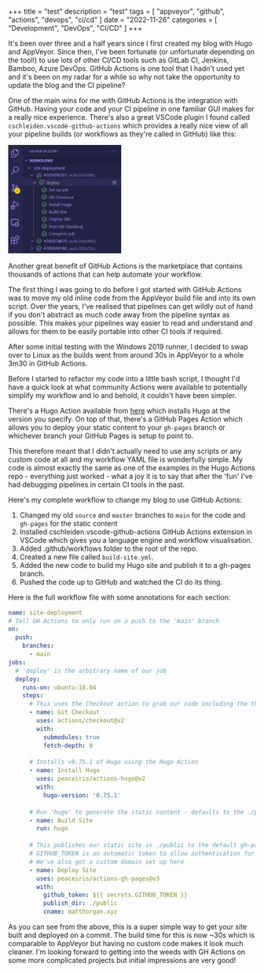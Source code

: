 +++
title = "test"
description = "test"
tags = [
    "appveyor",
    "github",
    "actions",
    "devops",
    "ci/cd"
]
date = "2022-11-26"
categories = [
    "Development",
    "DevOps",
    "CI/CD"
]
+++

It's been over three and a half years since I first created my blog with Hugo and AppVeyor. Since then, I've been fortunate (or unfortunate depending on the tool!) to use lots of other CI/CD tools such as GitLab CI, Jenkins, Bamboo, Azure DevOps. GitHub Actions is one tool that I hadn't used yet and it's been on my radar for a while so why not take the opportunity to update the blog and the CI pipeline?

One of the main wins for me with GitHub Actions is the integration with GitHub. Having your code and your CI pipeline in one familiar GUI makes for a really nice experience. There's also a great VSCode plugin I found called `cschleiden.vscode-github-actions` which provides a really nice view of all your pipeline builds (or workflows as they're called in GitHub) like this:

<img src="/img/ghactions-vscode-extension.PNG" alt="vscode-extension" width="230"/>

Another great benefit of GitHub Actions is the marketplace that contains thousands of actions that can help automate your workflow.

The first thing I was going to do before I got started with GitHub Actions was to move my old inline code from the AppVeyor build file and into its own script. Over the years, I've realised that pipelines can get wildly out of hand if you don't abstract as much code away from the pipeline syntax as possible. This makes your pipelines way easier to read and understand and allows for them to be easily portable into other CI tools if required.

After some initial testing with the Windows 2019 runner, I decided to swap over to Linux as the builds went from around 30s in AppVeyor to a whole 3m30 in GitHub Actions.

Before I started to refactor my code into a little bash script, I thought I'd have a quick look at what community Actions were available to potentially simplify my workflow and lo and behold, it couldn't have been simpler.

There's a Hugo Action available from [here](https://github.com/peaceiris/actions-hugo) which installs Hugo at the version you specify. On top of that, there's a GitHub Pages Action which allows you to deploy your static content to your `gh-pages` branch or whichever branch your GitHub Pages is setup to point to.

This therefore meant that I didn't actually need to use any scripts or any custom code at all and my workflow YAML file is wonderfully simple. My code is almost exactly the same as one of the examples in the Hugo Actions repo - everything just worked - what a joy it is to say that after the 'fun' I've had debugging pipelines in certain CI tools in the past.

Here's my complete workflow to change my blog to use GitHub Actions:

1. Changed my old `source` and `master` branches to `main` for the code and `gh-pages` for the static content
1. Installed cschleiden.vscode-github-actions GitHub Actions extension in VSCode which gives you a language engine and workflow visualisation.
1. Added .github/workflows folder to the root of the repo.
1. Created a new file called `build-site.yml`.
1. Added the new code to build my Hugo site and publish it to a gh-pages branch.
1. Pushed the code up to GitHub and watched the CI do its thing.

Here is the full workflow file with some annotations for each section:

```yaml
name: site-deployment
# Tell GH Actions to only run on a push to the 'main' branch
on:
  push:
    branches:
      - main
jobs:
  # 'deploy' is the arbitrary name of our job
  deploy:
    runs-on: ubuntu-18.04
    steps:
      # This uses the Checkout action to grab our code including the theme submodule
      - name: Git Checkout
        uses: actions/checkout@v2
        with:
          submodules: true
          fetch-depth: 0

      # Installs v0.75.1 of Hugo using the Hugo Action
      - name: Install Hugo
        uses: peaceiris/actions-hugo@v2
        with:
          hugo-version: '0.75.1'

      # Run 'hugo' to generate the static content - defaults to the ./public folder
      - name: Build Site
        run: hugo

      # This publishes our static site in ./public to the default gh-pages branch
      # GITHUB_TOKEN is an automatic token to allow authentication for Actions
      # We've also got a custom domain set up here
      - name: Deploy Site
        uses: peaceiris/actions-gh-pages@v3
        with:
          github_token: ${{ secrets.GITHUB_TOKEN }}
          publish_dir: ./public
          cname: matthorgan.xyz

```

As you can see from the above, this is a super simple way to get your site built and deployed on a commit. The build time for this is now ~30s which is comparable to AppVeyor but having no custom code makes it look much cleaner. I'm looking forward to getting into the weeds with GH Actions on some more complicated projects but initial impressions are very good!
